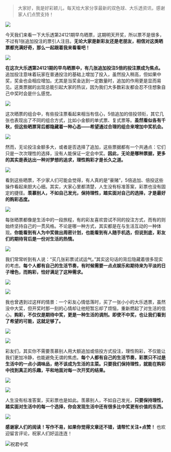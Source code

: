 > 大家好，我是好彩颖儿，每天给大家分享最新的双色球、大乐透资讯，感谢家人们点赞支持！

![](https://cdn.jsdelivr.net/gh/wangwenjie1314/PicCDN/2024-7-12/1720763627240-image.png)


今天我们来看一下大乐透第24121期早鸟晒票，这期明天开奖，所以票不是很多，不过有1张追加投注的票引人注目。**无论大家是新彩友还是老朋友，相信对这类晒票都充满好奇，那么一起跟着我来看看吧！**


![](https://cdn.jsdelivr.net/gh/wangwenjie1314/PicCDN/2024-10-18/1729233538946-image.png)


**在这次大乐透第24121期的早鸟晒票中，有几张追加投注5倍的投注票成为焦点。** 追加投注意味着玩家在普通投注的基础上增加了投入，虽然投入稍高，但如果中奖，奖金也会相应增加。尤其是当奖金达到一定数量时，追加的作用更是显而易见。这类票据的出现总能引起大家的热议，因为我们大多数彩友都会忍不住想象自己中奖时会是什么感觉。



![](https://cdn.jsdelivr.net/gh/wangwenjie1314/PicCDN/2024-10-18/1729233660165-image.png)



这次晒票的组合中，有些投注票看起来相当有信心，5倍追加的倍投领衔，其它几张也表现出了不同的组合方式，比如小金额的单式票、复式票等。**虽然看似各有千秋，但这些晒票背后都隐藏着一种心态——希望通过合理的组合来增加中奖机会。**


![](https://cdn.jsdelivr.net/gh/wangwenjie1314/PicCDN/2024-10-18/1729233569286-image.png)


然而，无论投注金额多大，或者是否选择了追加，这些票据都有一个共通点：它们只是一次次理性的选择，没有人能保证一定会中奖。**因此，无论是哪种票据，更多的其实是表达出一种对梦想的追求，理性购彩才是长久之道。**


![](https://cdn.jsdelivr.net/gh/wangwenjie1314/PicCDN/2024-10-18/1729233604803-image.png)



看到这些晒票，不少家人们可能会觉得，有人真的是“豪赌”，5倍追加、倍投这些操作看起来胆大心细。其实，大家心里都清楚，人生没有标准答案，彩票也没有固定的捷径。**羡慕别人，不如自己发光，保持理性，踏实面对自己的选择，才是最好的购彩态度。**

![](https://cdn.jsdelivr.net/gh/wangwenjie1314/PicCDN/2024-10-18/1729233613314-image.png)


每张晒票都像是生活中的一段旅程，有的彩友喜欢尝试不同的投注方式，而有的则始终坚持自己的一贯风格。不论是哪一种方式，其实都是在与生活互动的一种体现。**你能看到有人为中奖做出周密计划，也能看到有人随手机选，但说到底，彩友们的期待背后是一份对生活的热情。**

![](https://cdn.jsdelivr.net/gh/wangwenjie1314/PicCDN/2024-10-18/1729233627889-image.png)


我们常常听到有人说：“买几张彩票试试运气。”其实这句话的背后隐藏着很多现实的考虑。**每个人都有自己的生活节奏，有时候需要一点点娱乐和期待来为平淡的日子增色，而购彩，恰好满足了这种需求。**


![](https://cdn.jsdelivr.net/gh/wangwenjie1314/PicCDN/2024-10-18/1729233641865-image.png)


![](https://cdn.jsdelivr.net/gh/wangwenjie1314/PicCDN/2024-10-18/1729233732196-image.png)

我也曾遇到过这样的情景：一个彩友心情低落时，买了一张小小的大乐透票，虽然没中大奖，但开奖时那一刻的心情却让他短暂忘却了烦恼，重新燃起了对生活的信心。**购彩，不仅仅是期待中奖，更是一种生活的调剂。即使不中奖，也让我们看到了希望的可能，这就足够了。**


![](https://cdn.jsdelivr.net/gh/wangwenjie1314/PicCDN/2024-10-18/1729233682948-image.png)


![](https://cdn.jsdelivr.net/gh/wangwenjie1314/PicCDN/2024-10-18/1729233722996-image.png)

彩友们，其实你不需要羡慕别人用大额追加或倍投方式投注，理性购彩，不仅能让我们更加冷静，也能避免无谓的焦虑。**每个人都有自己的生活节奏，彩票只不过是生活中的一点小调味品，绝不该成为生活的主菜。只要我们保持理性，就能在购彩中找到真正的乐趣，平和地面对每一次开奖的结果。**

![](https://cdn.jsdelivr.net/gh/wangwenjie1314/PicCDN/2024-10-18/1729233712898-image.png)

![](https://cdn.jsdelivr.net/gh/wangwenjie1314/PicCDN/2024-10-18/1729233703298-image.png)


人生没有标准答案，买彩票也是如此。羡慕别人，不如自己发光，**只要保持理性，踏实面对生活中的每一个选择，你会发现生活中还有很多比中奖更有价值的东西。**


![](https://cdn.jsdelivr.net/gh/wangwenjie1314/PicCDN/2024-10-18/1729233560587-image.png)


**感谢家人们的阅读！写作不易，如果你觉得文章还不错，请帮忙关注+点赞！** 也欢迎留言评论，祝家人们好运连连！


![祝君中奖](https://cdn.jsdelivr.net/gh/wangwenjie1314/PicCDN/2024-10-18/1729233781567-ComfyUI_00019_.png)


